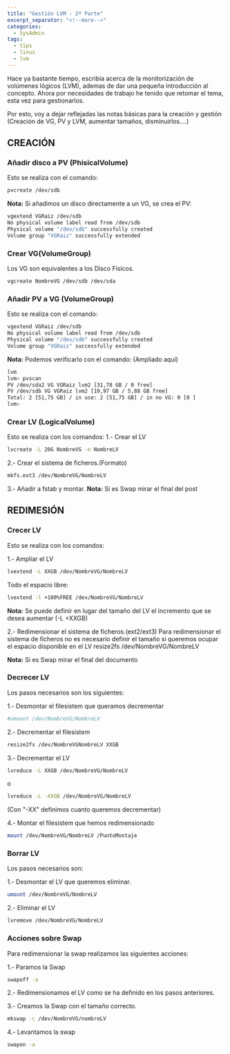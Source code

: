 ```yaml
---
title: "Gestión LVM - 2ª Parte"
excerpt_separator: "<!--more-->"
categories:
  - SysAdmin
tags:
  - tips
  - linux
  - lvm
---
```

Hace ya bastante tiempo, escribía acerca de la monitorización de volúmenes lógicos (LVM), ademas de dar una pequeña introducción al concepto. Ahora por necesidades de trabajo he tenido que retomar el tema, esta vez para gestionarlos.

Por esto, voy a dejar reflejadas las notas básicas para la creación y gestión (Creación de VG, PV y LVM, aumentar tamaños, disminuirlos....)
<!--more-->

## CREACIÓN

### Añadir disco a PV (PhisicalVolume)
Esto se realiza con el comando:
```bash
pvcreate /dev/sdb
```

**Nota:** Si añadimos un disco directamente a un VG, se crea el PV:
```bash
vgextend VGRaiz /dev/sdb
No physical volume label read from /dev/sdb
Physical volume "/dev/sdb" successfully created
Volume group "VGRaiz" successfully extended
```


### Crear VG(VolumeGroup)
Los VG son equivalentes a los Disco Físicos.
```bash
vgcreate NombreVG /dev/sdb /dev/sda
```

### Añadir PV a VG (VolumeGroup)
Esto se realiza con el comando:
```bash
vgextend VGRaiz /dev/sdb
No physical volume label read from /dev/sdb
Physical volume "/dev/sdb" successfully created
Volume group "VGRaiz" successfully extended
```

**Nota:** Podemos verificarlo con el comando: (Ampliado aquí)
```bash
lvm
lvm> pvscan
PV /dev/sda2 VG VGRaiz lvm2 [31,78 GB / 0 free]
PV /dev/sdb VG VGRaiz lvm2 [19,97 GB / 5,88 GB free]
Total: 2 [51,75 GB] / in use: 2 [51,75 GB] / in no VG: 0 [0 ]
lvm>
```

### Crear LV (LogicalVolume)
Esto se realiza con los comandos:
1.- Crear el LV
```bash
lvcreate -L 20G NombreVG -n NombreLV
```
2.- Crear el sistema de ficheros.(Formato)
```bash
mkfs.ext3 /dev/NombreVG/NombreLV
```
3.- Añadir a fstab y montar.
**Nota:** Si es Swap mirar el final del post

## REDIMESIÓN

### Crecer LV
Esto se realiza con los comandos:

1.- Ampliar el LV
```bash
lvextend -L XXGB /dev/NombreVG/NombreLV
```
Todo el espacio libre:
```bash
lvextend -l +100%FREE /dev/NombreVG/NombreLV
```
**Nota:** Se puede definir en lugar del tamaño del LV el incremento que se desea aumentar
(-L +XXGB)

2.- Redimensionar el sistema de ficheros.(ext2/ext3)
Para redimensionar el sistema de ficheros no es necesario definir el tamaño si queremos ocupar el espacio disponible en el LV
resize2fs /dev/NombreVG/NombreLV

**Nota:** Si es Swap mirar el final del documento


### Decrecer LV
Los pasos necesarios son los siguientes:

1.- Desmontar el filesistem que queramos decrementar
```bash
#umount /dev/NombreVG/NombreLV
```

2.- Decrementar el filesistem
```bash
resize2fs /dev/NombreVGNombreLV XXGB
```

3.- Decrementar el LV
```bash
lvreduce -L XXGB /dev/NombreVG/NombreLV
```

o

```bash
lvreduce -L -XXGB /dev/NombreVG/NombreLV
```
(Con "-XX" definimos cuanto queremos decrementar)

4.- Montar el filesistem que hemos redimensionado
```bash
mount /dev/NombreVG/NombreLV /PuntoMontaje
```


### Borrar LV
Los pasos necesarios son:

1.- Desmontar el LV que queremos eliminar.
```bash
umount /dev/NombreVG/NombreLV
```

2.- Eliminar el LV
```bash
lvremove /dev/NombreVG/NombreLV
```


### Acciones sobre Swap
Para redimensionar la swap realizamos las siguientes acciones:

1.- Paramos la Swap
```bash
swapoff -a
```

2.- Redimensionamos el LV como se ha definido en los pasos anteriores.

3.- Creamos la Swap con el tamaño correcto.
```bash
mkswap -c /dev/NombreVG/nombreLV
```

4.- Levantamos la swap
```bash
swapon -a
```